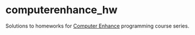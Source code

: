 # computerenhance_hw
Solutions to homeworks for [Computer Enhance](https://www.computerenhance.com/) programming course series.